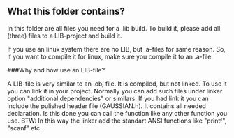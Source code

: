 ## What this folder contains?

In this folder are all files you need for a .lib build. To build it, please add all (three) files to a LIB-project and build it.

If you use an linux system there are no LIB, but .a-files for same reason. 
So, if you want to compile it for linux, make sure you compile it to an .a-file.

###Why and how use an LIB-file?

A LIB-file is very similar to an .obj file. It is compiled, but not linked. To use it you can link it in your project. 
Normally you can add such files under linker option "additional dependencies" or similars. If you had link it you can include
the pulished header file (GAUSSIAN.h). It contains all needed declaration. Is this done you can call the function like any
other function you use. BTW: In this way the linker add the standart ANSI functions like "printf", "scanf" etc.
